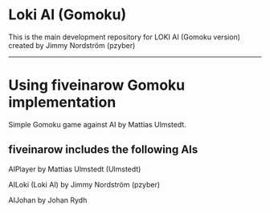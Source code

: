 # Loki AI (Gomoku)
This is the main development repository for LOKI AI (Gomoku version) created by Jimmy Nordström (pzyber)

--------------------------------------------------------

# Using fiveinarow Gomoku implementation
Simple Gomoku game against AI by Mattias Ulmstedt.

fiveinarow includes the following AIs
--------------------------------------------------------
AIPlayer                  by Mattias Ulmstedt (Ulmstedt)

AILoki (Loki AI) by Jimmy Nordström (pzyber)

AIJohan                   by Johan Rydh
